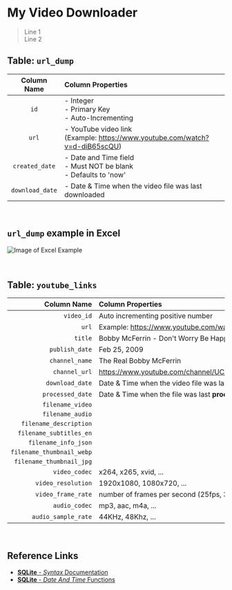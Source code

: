 # My Video Downloader
> Line 1 <br />
> Line 2

## Table: **`url_dump`**

| Column Name | Column Properties |
| :---------: | :---------------- |
| `id` | - Integer <br /> - Primary Key <br /> - Auto-Incrementing |
| `url` | - YouTube video link <br /> (Example: https://www.youtube.com/watch?v=d-diB65scQU) |
| `created_date` | - Date and Time field <br /> - Must NOT be blank <br /> - Defaults to 'now' |
| `download_date` | - Date & Time when the video file was last downloaded |

<br />

## `url_dump` example in Excel
![Image of Excel Example](/docs/youtube_downloader_example.png)

<br />

## Table: **`youtube_links`**

| Column Name | Column Properties |
| ----------: | :---------------- |
| `video_id` | Auto incrementing positive number |
| `url` | Example: https://www.youtube.com/watch?v=d-diB65scQU |
| `title` | Bobby McFerrin - Don't Worry Be Happy (Official Video) |
| `publish_date` | Feb 25, 2009 |
| `channel_name` | The Real Bobby McFerrin |
| `channel_url` | https://www.youtube.com/channel/UCRo1OSKmBh6oxs6R0ANvINg |
| `download_date` | Date & Time when the video file was last **downloaded** |
| `processed_date` | Date & Time when the file was last **processed** |
| `filename_video` |  |
| `filename_audio` | |
| `filename_description` | |
| `filename_subtitles_en` | |
| `filename_info_json` | |
| `filename_thumbnail_webp` | |
| `filename_thumbnail_jpg` | |
| `video_codec` | x264, x265, xvid, ... |
| `video_resolution` | 1920x1080, 1080x720, ... |
| `video_frame_rate` | number of frames per second (25fps, 30fps etc) |
| `audio_codec` | mp3, aac, m4a, ... |
| `audio_sample_rate` | 44KHz, 48Khz, ... |

<br />

## Reference Links
- [**SQLite** - _Syntax_ Documentation](https://sqlite.org/lang.html "SQLite - Syntax Documentation")
- [**SQLite** - _Date And Time_ Functions](https://sqlite.org/lang_datefunc.html "SQLite - Date And Time Functions")
